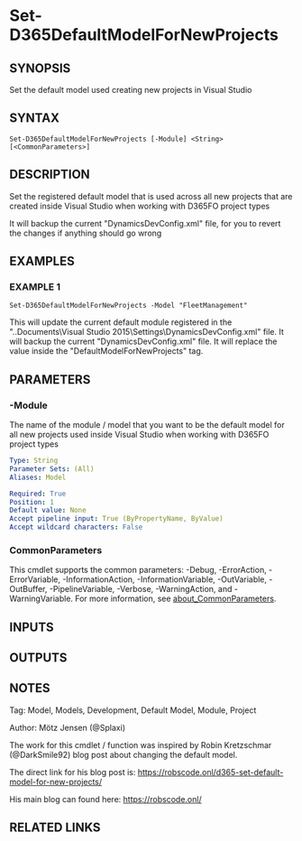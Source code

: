 ﻿---
external help file: d365fo.tools-help.xml
Module Name: d365fo.tools
online version:
schema: 2.0.0
---

# Set-D365DefaultModelForNewProjects

## SYNOPSIS
Set the default model used creating new projects in Visual Studio

## SYNTAX

```
Set-D365DefaultModelForNewProjects [-Module] <String> [<CommonParameters>]
```

## DESCRIPTION
Set the registered default model that is used across all new projects that are created inside Visual Studio when working with D365FO project types

It will backup the current "DynamicsDevConfig.xml" file, for you to revert the changes if anything should go wrong

## EXAMPLES

### EXAMPLE 1
```
Set-D365DefaultModelForNewProjects -Model "FleetManagement"
```

This will update the current default module registered in the "..Documents\Visual Studio 2015\Settings\DynamicsDevConfig.xml" file.
It will backup the current "DynamicsDevConfig.xml" file.
It will replace the value inside the "DefaultModelForNewProjects" tag.

## PARAMETERS

### -Module
The name of the module / model that you want to be the default model for all new projects used inside Visual Studio when working with D365FO project types

```yaml
Type: String
Parameter Sets: (All)
Aliases: Model

Required: True
Position: 1
Default value: None
Accept pipeline input: True (ByPropertyName, ByValue)
Accept wildcard characters: False
```

### CommonParameters
This cmdlet supports the common parameters: -Debug, -ErrorAction, -ErrorVariable, -InformationAction, -InformationVariable, -OutVariable, -OutBuffer, -PipelineVariable, -Verbose, -WarningAction, and -WarningVariable. For more information, see [about_CommonParameters](http://go.microsoft.com/fwlink/?LinkID=113216).

## INPUTS

## OUTPUTS

## NOTES
Tag: Model, Models, Development, Default Model, Module, Project

Author: Mötz Jensen (@Splaxi)

The work for this cmdlet / function was inspired by Robin Kretzschmar (@DarkSmile92) blog post about changing the default model.

The direct link for his blog post is: https://robscode.onl/d365-set-default-model-for-new-projects/

His main blog can found here: https://robscode.onl/

## RELATED LINKS
